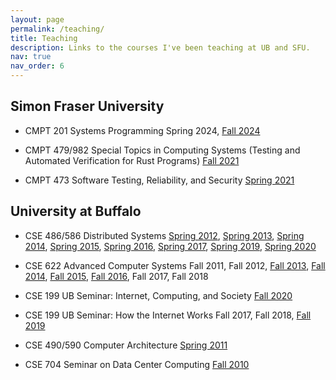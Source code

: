 ```yaml
---
layout: page
permalink: /teaching/
title: Teaching
description: Links to the courses I've been teaching at UB and SFU.
nav: true
nav_order: 6
---
```


<div class="teaching" markdown="1">

## Simon Fraser University

* CMPT 201 Systems Programming
  Spring 2024, [Fall 2024](https://github.com/SFU-CMPT-201)

* CMPT 479/982 Special Topics in Computing Systems (Testing and Automated Verification for Rust Programs)
  [Fall 2021](https://cmpt-479-982.github.io)

* CMPT 473 Software Testing, Reliability, and Security
  [Spring 2021](https://canvas.sfu.ca/courses/60354)

## University at Buffalo

* CSE 486/586 Distributed Systems
  [Spring 2012](http://www.cse.buffalo.edu/~stevko/courses/cse486/spring12/), [Spring
2013](http://www.cse.buffalo.edu/~stevko/courses/cse486/spring13/), [Spring
2014](http://www.cse.buffalo.edu/~stevko/courses/cse486/spring14/), [Spring
2015](http://www.cse.buffalo.edu/~stevko/courses/cse486/spring15/), [Spring
2016](http://www.cse.buffalo.edu/~stevko/courses/cse486/spring16/), [Spring
2017](http://www.cse.buffalo.edu/~stevko/courses/cse486/spring17/), [Spring
2019](http://www.cse.buffalo.edu/~stevko/courses/cse486/spring19/), [Spring
2020](http://www.cse.buffalo.edu/~stevko/courses/cse486/spring20/)

* CSE 622 Advanced Computer Systems
  Fall 2011, Fall 2012, [Fall 2013](https://piazza.com/buffalo/fall2013/cse622/home), [Fall
2014](https://piazza.com/buffalo/fall2014/cse622/home), [Fall
2015](https://piazza.com/buffalo/fall2015/cse622/home), [Fall
2016](https://piazza.com/buffalo/fall2016/cse622/home), Fall 2017, Fall 2018

* CSE 199 UB Seminar: Internet, Computing, and Society
  [Fall 2020](https://ublearns.blackboard.com/ultra/courses/_173524_1/cl/outline)

* CSE 199 UB Seminar: How the Internet Works
  Fall 2017, Fall 2018, [Fall 2019](http://www.cse.buffalo.edu/cse199)

* CSE 490/590 Computer Architecture
  [Spring 2011](http://www.cse.buffalo.edu/~stevko/courses/cse490/spring11)

* CSE 704 Seminar on Data Center Computing
  [Fall 2010](http://www.cse.buffalo.edu/~stevko/courses/cse704/fall10)

</div>
